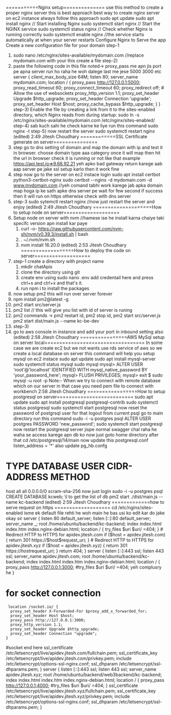 ===========Nginx setup==============
use this method to create a proper nginx server this is best approach
best way to create nginx server on ec2 instance always follow this approach
sudo apt update
sudo apt install nginx	// Start installing Nginx
sudo systemctl start nginx // Start the NGINX service
sudo systemctl status nginx // Check whether Nginx is running correctly
sudo systemctl enable nginx //the service starts automatically at when your server restarts
Configure Nginx to Serve the app
Create a new configuration file for your domain
step-1
1) sudo nano /etc/nginx/sites-available/mydomain.com   //replace mydomain.com with your this create a file
step-2)
2) paste the following code in this file
noted-> proxy_pass me apn jis port pe apna server run ho raha he woh dalege last me jese 5000 3000 etc
server {
        client_max_body_size 64M;
        listen 80;
        server_name mydomain.com;
        location / {
                proxy_pass             http://127.0.0.1:5000;
                proxy_read_timeout 	60;
                proxy_connect_timeout  60;
                proxy_redirect     	off;
                # Allow the use of websockets
                proxy_http_version 1.1;
                proxy_set_header Upgrade $http_upgrade;
                proxy_set_header Connection 'upgrade';
                proxy_set_header Host $host;
                proxy_cache_bypass $http_upgrade;
        }
}
step-3) Enable the file by creating a link from it to the sites-enabled directory, which Nginx reads from during startup:
sudo ln -s /etc/nginx/sites-available/mydomain.com /etc/nginx/sites-enabled/
step-4) sab kuch sahi he check karne ke liye run this command
 sudo nginx -t
step-5) now restart the server
 sudo systemctl restart nginx (edited) 
2:49
Jitesh Choudhary
============SSL Certificate generate on server===============
1) step go to dns setting of domain and map the domain with ip and test it in browser.
          choose domain type aaa category
once it will map then hit the url in browser check it is running or not like that
example https://api.test.io=>9.68.92.21 yeh apko bad gateway return karege  aab aap server pe jake ssl setup karlo then it work fine
2) step now go to the server on ec2 instace login
sudo apt install certbot python3-certbot-nginx
sudo certbot --nginx -d mydomain.com -d www.mydomain.com  //yeh comand tabhi work karege jab apka domain map hoga ip ke sath apke dns server pe
wait for few second if success then it will run on https otherwise check with dns server
3) step-3
sudo sytemctl restart nginx //now just restart the server and enjoy (edited) 
2:49
Jitesh Choudhary
====================How to setup node on server===================
1) Setup node on server with nvm  //hamese ise he install karna chaiye taki specifc version apn install kar paye
     1) curl -o- https://raw.githubusercontent.com/nvm-sh/nvm/v0.39.3/install.sh | bash
     2) . ~/.nvm/nvm.sh
     3) nvm install 16.20.0 (edited) 
2:53
Jitesh Choudhary
==================How to deploy the code on server===================
1) step-1 create a directory with project name
   1) mkdir chatApis
   2) clone the directory using git
   3) create env using sudo nano .env add credentail here   and press ctrl+s and ctrl+x and that's it.
   4) run npm i to install the packages
2) now setup pm2 this will run over server forever
1)  npm install pm2@latest -g
2)  pm2 start src/server.js
3) pm2 list // this will give you list with id of  server is runing
4) pm2 commands -> pm2 restart id,  pm2 stop id, pm2 start src/server.js
pm2 start dist/main.js  --name kc-be-dev
3) step-3)
1) go to aws console in instance and add your port in inbound setting also (edited) 
2:58
Jitesh Choudhary
================AWS MySql setup on server local==================================
In some case we are create ec2 but we not wants use rds service of aws so we create a local database on server
this command will help you
setup mysql on ec2 instace
sudo apt update
sudo apt install mysql-server
sudo systemctl status mysql
sudo mysql
mysql> ALTER USER 'root'@'localhost' IDENTIFIED WITH mysql_native_password BY 'your_password_here';
mysql> FLUSH PRIVILEGES;
mysql> exit
$ sudo mysql -u root -p
Note:- When we try to connect with remote database which on our server in that case you need pem file to connect with workbench
2:58
Jitesh Choudhary
=================How to setup postgresql on server==========================
sudo apt update
sudo apt install postgresql postgresql-contrib
sudo systemctl status postgresql
sudo systemctl start postgresql
now reset the password of postgrsql user for that
logout from current psql
go to main directory
run this command
sudo -i -u postgres
psql
ALTER USER postgres PASSWORD 'new_password';
sudo systemctl start postgresql
now restart the postgresql server
jispe normal swagger chal raha he waha se access karege apn db ko
now just goto home directory after that
cd /etc/postgresql/14/main
now update this
postgresql.conf
listen_address = '*'
also update pg_hb.confg
# TYPE DATABASE USER CIDR-ADDRESS  METHOD
host  all  all 0.0.0.0/0 scram-sha-256
now just login
sudo -i -u postgres
psql
CREATE DATABASE kcweb;
\l to get the list of db
pm2 start ./dist/main.js --name kc-backend (edited)
2:59
Jitesh Choudhary
=============how to serve request on https ===================
cd /etc/nginx/sites-enabled
isme ek default file rehti he woh main he bas usi ko edit kar do jake okay sir
server {
    listen 80 default_server;
    listen [::]:80 default_server;
    server_name _;
    root /home/ubuntu/backend/kc-backend;
    index index.html index.htm index.nginx-debian.html;
    location / {
        try_files $uri $uri/ =404;
    }
    # Redirect HTTP to HTTPS for apidev.jitesh.com
    if ($host = apidev.jitesh.com) {
        return 301 https://$host$request_uri;
    }
    # Redirect HTTP to HTTPS for apidev.jitesh.xyz
    if ($host = apidev.jitesh.xyz) {
        return 301 https://$host$request_uri;
    }
    return 404;
}
server {
    listen [::]:443 ssl;
    listen 443 ssl;
    server_name apidev.jitesh.com;
    root /home/ubuntu/backend/kc-backend;
    index index.html index.htm index.nginx-debian.html;
    location / {
        proxy_pass http://127.0.0.1:3000;
        #try_files $uri $uri/ =404; yeh complusry he
    }
# for socket connection
     location /socket.io/ {
      proxy_set_header X-Forwarded-For $proxy_add_x_forwarded_for;
      proxy_set_header Host $host;
      proxy_pass http://127.0.0.1:3000;
      proxy_http_version 1.1;
      proxy_set_header Upgrade $http_upgrade;
      proxy_set_header Connection "upgrade";
    }
#socket end here
    ssl_certificate /etc/letsencrypt/live/apidev.jitesh.com/fullchain.pem;
    ssl_certificate_key /etc/letsencrypt/live/apidev.jitesh.com/privkey.pem;
    include /etc/letsencrypt/options-ssl-nginx.conf;
    ssl_dhparam /etc/letsencrypt/ssl-dhparams.pem;
}
server {
    listen [::]:443 ssl;
    listen 443 ssl;
    server_name apidev.jitesh.xyz;
    root /home/ubuntu/backend/web3backend/kc-backend;
    index index.html index.htm index.nginx-debian.html;
    location / {
        proxy_pass http://127.0.0.1:4000;
        #try_files $uri $uri/ =404;
    }
    ssl_certificate /etc/letsencrypt/live/apidev.jitesh.xyz/fullchain.pem;
    ssl_certificate_key /etc/letsencrypt/live/apidev.jitesh.xyz/privkey.pem;
    include /etc/letsencrypt/options-ssl-nginx.conf;
    ssl_dhparam /etc/letsencrypt/ssl-dhparams.pem;
}

